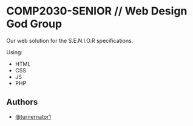 # COMP2030-SENIOR // Web Design God Group

Our web solution for the S.E.N.I.O.R specifications.

Using:
- HTML
- CSS
- JS
- PHP



## Authors

- [@turnernator1](https://www.github.com/turnernator1)

